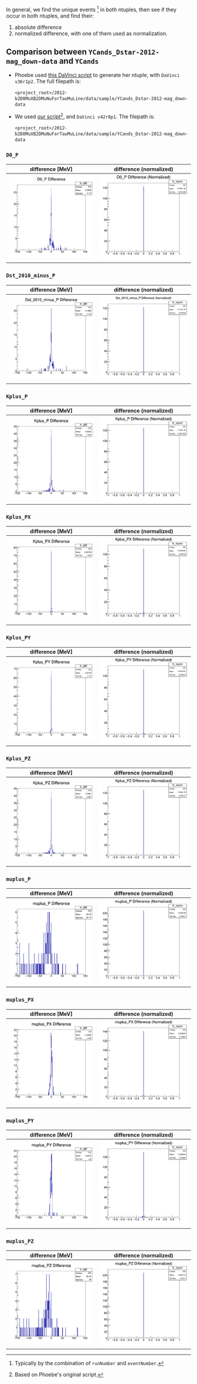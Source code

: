 In general, we find the unique events [^1] in both ntuples, then see if they
occur in both ntuples, and find their:

1. absolute difference
2. normalized difference, with one of them used as normalization.


[^1]: Typically by the combination of `runNumber` and `eventNumber`.


## Comparison between `YCands_Dstar-2012-mag_down-data` and `YCands`

* Phoebe used [this DaVinci script](https://github.com/umd-lhcb/lhcb-ntuples-gen/blob/0.1/2012-b2D0MuXB2DMuNuForTauMuLine/ntuple_options-sample.py)
  to generate her ntuple, with `DaVinci v36r1p2`. The full filepath is:

    ```
    <project_root>/2012-b2D0MuXB2DMuNuForTauMuLine/data/sample/YCands_Dstar-2012-mag_down-data
    ```

* We used [our script](https://github.com/umd-lhcb/lhcb-ntuples-gen/blob/master/2012-b2D0MuXB2DMuNuForTauMuLine/ntuple_options.py)[^2], and
  `DaVinci v42r8p1`. The filepath is:

    ```
    <project_root>/2012-b2D0MuXB2DMuNuForTauMuLine/data/sample/YCands_Dstar-2012-mag_down-data
    ```


[^2]: Based on Phoebe's original script.

### `D0_P`
| difference [MeV] | difference (normalized) |
|---|---|
| ![](YCands_Dstar-2012-mag_down-data_vs_YCands/D0_P_diff.png) | ![](YCands_Dstar-2012-mag_down-data_vs_YCands/D0_P_diff_norm.png) |

### `Dst_2010_minus_P`
| difference [MeV] | difference (normalized) |
|---|---|
| ![](YCands_Dstar-2012-mag_down-data_vs_YCands/Dst_2010_minus_P_diff.png) | ![](YCands_Dstar-2012-mag_down-data_vs_YCands/Dst_2010_minus_P_diff_norm.png) | ? |

### `Kplus_P`
| difference [MeV] | difference (normalized) |
|---|---|
| ![](YCands_Dstar-2012-mag_down-data_vs_YCands/Kplus_P_diff.png) | ![](YCands_Dstar-2012-mag_down-data_vs_YCands/Kplus_P_diff_norm.png) |

### `Kplus_PX`
| difference [MeV] | difference (normalized) |
|---|---|
| ![](YCands_Dstar-2012-mag_down-data_vs_YCands/Kplus_PX_diff.png) | ![](YCands_Dstar-2012-mag_down-data_vs_YCands/Kplus_PX_diff_norm.png) |

### `Kplus_PY`
| difference [MeV] | difference (normalized) |
|---|---|
| ![](YCands_Dstar-2012-mag_down-data_vs_YCands/Kplus_PY_diff.png) | ![](YCands_Dstar-2012-mag_down-data_vs_YCands/Kplus_PY_diff_norm.png) |

### `Kplus_PZ`
| difference [MeV] | difference (normalized) |
|---|---|
| ![](YCands_Dstar-2012-mag_down-data_vs_YCands/Kplus_PZ_diff.png) | ![](YCands_Dstar-2012-mag_down-data_vs_YCands/Kplus_PZ_diff_norm.png) |

### `muplus_P`
| difference [MeV] | difference (normalized) |
|---|---|
| ![](YCands_Dstar-2012-mag_down-data_vs_YCands/muplus_P_diff.png) | ![](YCands_Dstar-2012-mag_down-data_vs_YCands/muplus_P_diff_norm.png) |

### `muplus_PX`
| difference [MeV] | difference (normalized) |
|---|---|
| ![](YCands_Dstar-2012-mag_down-data_vs_YCands/muplus_PX_diff.png) | ![](YCands_Dstar-2012-mag_down-data_vs_YCands/muplus_PX_diff_norm.png) | ? |

### `muplus_PY`
| difference [MeV] | difference (normalized) |
|---|---|
| ![](YCands_Dstar-2012-mag_down-data_vs_YCands/muplus_PY_diff.png) | ![](YCands_Dstar-2012-mag_down-data_vs_YCands/muplus_PY_diff_norm.png) | ? |

### `muplus_PZ`
| difference [MeV] | difference (normalized) |
|---|---|
| ![](YCands_Dstar-2012-mag_down-data_vs_YCands/muplus_PZ_diff.png) | ![](YCands_Dstar-2012-mag_down-data_vs_YCands/muplus_PZ_diff_norm.png) | ? |
